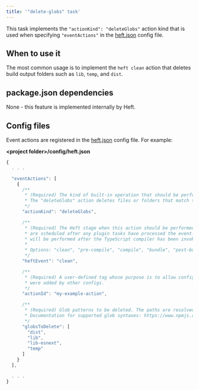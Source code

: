 ```yaml
---
title: '"delete-globs" task'
---
```


This task implements the `"actionKind": "deleteGlobs"` action kind that is used when specifying
`"eventActions"` in the [heft.json](/heft_configs/heft_json) config file.


## When to use it

The most common usage is to implement the `heft clean` action that deletes build output folders
such as `lib`, `temp`, and `dist`.


## package.json dependencies

None - this feature is implemented internally by Heft.


## Config files

Event actions are registered in the [heft.json](/heft_configs/heft_json) config file.  For example:

**&lt;project folder&gt;/config/heft.json**
```js
{
  . . .

  "eventActions": [
    {
      /**
       * (Required) The kind of built-in operation that should be performed.
       * The "deleteGlobs" action deletes files or folders that match the specified glob patterns.
       */
      "actionKind": "deleteGlobs",

      /**
       * (Required) The Heft stage when this action should be performed.  Note that heft.json event actions
       * are scheduled after any plugin tasks have processed the event.  For example, a "compile" event action
       * will be performed after the TypeScript compiler has been invoked.
       *
       * Options: "clean", "pre-compile", "compile", "bundle", "post-build"
       */
      "heftEvent": "clean",

      /**
       * (Required) A user-defined tag whose purpose is to allow configs to replace/delete handlers that
       * were added by other configs.
       */
      "actionId": "my-example-action",

      /**
       * (Required) Glob patterns to be deleted. The paths are resolved relative to the project folder.
       * Documentation for supported glob syntaxes: https://www.npmjs.com/package/fast-glob
       */
      "globsToDelete": [
        "dist",
        "lib",
        "lib-esnext",
        "temp"
      ]
    }
  ],

  . . .
}
```
